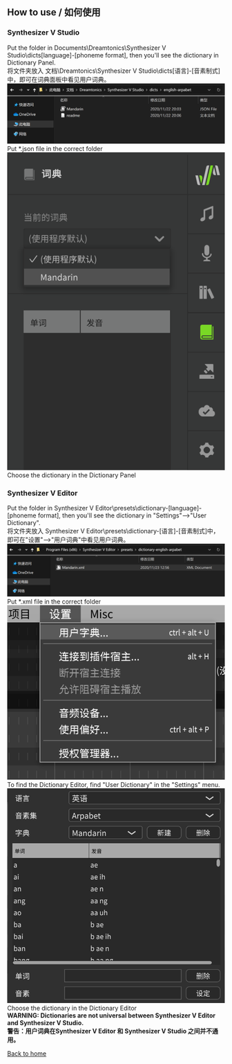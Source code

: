 ## How to use / 如何使用
### Synthesizer V Studio
Put the folder in Documents\Dreamtonics\Synthesizer V Studio\dicts\[language]-[phoneme format], then you'll see the dictionary in Dictionary Panel.  
将文件夹放入 文档\Dreamtonics\Synthesizer V Studio\dicts\[语言]-[音素制式]中，即可在词典面板中看见用户词典。  
![Put *.json file in the correct folder](/assets/R2win-1.png)  
Put *.json file in the correct folder  
![Choose the dictionary in the Dictionary Panel](/assets/R2win-2.png)  
Choose the dictionary in the Dictionary Panel  
### Synthesizer V Editor
Put the folder in Synthesizer V Editor\presets\dictionary-[language]-[phoneme format], then you'll see the dictionary in "Settings"-->"User Dictionary".  
将文件夹放入 Synthesizer V Editor\presets\dictionary-[语言]-[音素制式]中，即可在"设置"-->"用户词典"中看见用户词典。
![Put *.xml file in the correct folder](/assets/R1win-1.png)  
Put *.xml file in the correct folder  
![To find the Dictionary Editor, find "User Dictionary" in the "Settings" menu.](/assets/R1win-2.png)  
To find the Dictionary Editor, find "User Dictionary" in the "Settings" menu.  
![Choose the dictionary in the Dictionary Editor](/assets/R1win-3.png)  
Choose the dictionary in the Dictionary Editor  
**WARNING: Dictionaries are not universal between Synthesizer V Editor and Synthesizer V Studio.**  
**警告：用户词典在Synthesizer V Editor 和 Synthesizer V Studio 之间并不通用。**   
  
  [Back to home](/synthv-dictionaries/index)
